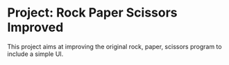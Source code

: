 # Project: Rock Paper Scissors Improved

This project aims at improving the original rock, paper, scissors program to include a simple UI.